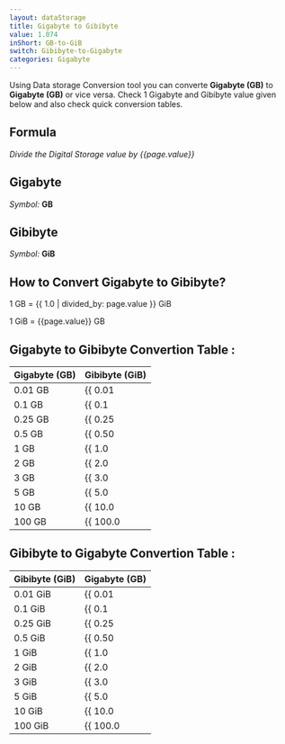 ```yaml
---
layout: dataStorage
title: Gigabyte to Gibibyte
value: 1.074
inShort: GB-to-GiB
switch: Gibibyte-to-Gigabyte
categories: Gigabyte
---
```


Using Data storage Conversion tool you can converte **Gigabyte (GB)** to **Gigabyte (GB)** or vice versa. Check 1 Gigabyte and Gibibyte value given below and also check quick conversion tables.

## Formula
*Divide the Digital Storage value by {{page.value}}*

## Gigabyte
*Symbol:* **GB**

## Gibibyte
*Symbol:* **GiB**

## How to Convert Gigabyte to Gibibyte?

1 GB = {{ 1.0 | divided_by: page.value }} GiB

1 GiB = {{page.value}} GB


## Gigabyte to Gibibyte Convertion Table :

| Gigabyte (GB) | Gibibyte (GiB) |
| ---- | ---- |
| 0.01 GB | {{ 0.01 | divided_by: page.value }} GiB |
| 0.1 GB | {{ 0.1 | divided_by: page.value }} GiB |
| 0.25 GB | {{ 0.25 | divided_by: page.value }} GiB |
| 0.5 GB | {{ 0.50 | divided_by: page.value }} GiB |
| 1 GB | {{ 1.0 | divided_by: page.value }} GiB |
| 2 GB | {{ 2.0 | divided_by: page.value }} GiB |
| 3 GB | {{ 3.0 | divided_by: page.value }} GiB |
| 5 GB | {{ 5.0 | divided_by: page.value }} GiB |
| 10 GB | {{ 10.0 | divided_by: page.value }} GiB |
| 100 GB | {{ 100.0 | divided_by: page.value }} GiB |

## Gibibyte to Gigabyte Convertion Table :

| Gibibyte (GiB) | Gigabyte (GB) |
| ---- | ---- |
| 0.01 GiB | {{ 0.01 | times: page.value }} GB |
| 0.1 GiB | {{ 0.1 | times: page.value }} GB |
| 0.25 GiB | {{ 0.25 | times: page.value }} GB |
| 0.5 GiB | {{ 0.50 | times: page.value }} GB |
| 1 GiB | {{ 1.0 | times: page.value }} GB |
| 2 GiB | {{ 2.0 | times: page.value }} GB |
| 3 GiB | {{ 3.0 | times: page.value }} GB |
| 5 GiB | {{ 5.0 | times: page.value }} GB |
| 10 GiB | {{ 10.0 | times: page.value }} GB |
| 100 GiB | {{ 100.0 | times: page.value }} GB |


<script>
document.getElementById('selectInput')[12].selected = true
document.getElementById('selectOutput')[13].selected = true
</script>

